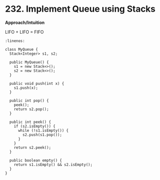 # 232. Implement Queue using Stacks

**Approach/Intuition**

LIFO + LIFO = FIFO

```{code-block} java
:linenos:

class MyQueue {
  Stack<Integer> s1, s2;

  public MyQueue() {
    s1 = new Stack<>();
    s2 = new Stack<>();
  }

  public void push(int x) {
    s1.push(x);
  }

  public int pop() {
    peek();
    return s2.pop();
  }

  public int peek() {
    if (s2.isEmpty()) {
      while (!s1.isEmpty()) {
        s2.push(s1.pop());
      }
    }
    return s2.peek();
  }

  public boolean empty() {
    return s1.isEmpty() && s2.isEmpty();
  }
}
```
